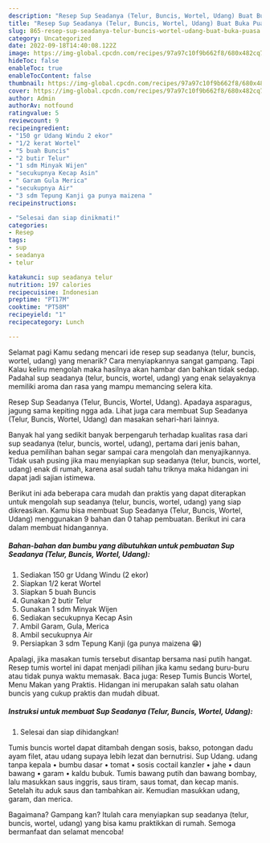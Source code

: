 ```yaml
---
description: "Resep Sup Seadanya (Telur, Buncis, Wortel, Udang) Buat Buka Puasa"
title: "Resep Sup Seadanya (Telur, Buncis, Wortel, Udang) Buat Buka Puasa"
slug: 865-resep-sup-seadanya-telur-buncis-wortel-udang-buat-buka-puasa
category: Uncategorized
date: 2022-09-18T14:40:08.122Z
image: https://img-global.cpcdn.com/recipes/97a97c10f9b662f8/680x482cq70/sup-seadanya-telur-buncis-wortel-udang-foto-resep-utama.jpg
hideToc: false
enableToc: true
enableTocContent: false
thumbnail: https://img-global.cpcdn.com/recipes/97a97c10f9b662f8/680x482cq70/sup-seadanya-telur-buncis-wortel-udang-foto-resep-utama.jpg
cover: https://img-global.cpcdn.com/recipes/97a97c10f9b662f8/680x482cq70/sup-seadanya-telur-buncis-wortel-udang-foto-resep-utama.jpg
author: Admin
authorAv: notfound
ratingvalue: 5
reviewcount: 9
recipeingredient:
- "150 gr Udang Windu 2 ekor"
- "1/2 kerat Wortel"
- "5 buah Buncis"
- "2 butir Telur"
- "1 sdm Minyak Wijen"
- "secukupnya Kecap Asin"
- " Garam Gula Merica"
- "secukupnya Air"
- "3 sdm Tepung Kanji ga punya maizena "
recipeinstructions:

- "Selesai dan siap dinikmati!"
categories:
- Resep
tags:
- sup
- seadanya
- telur

katakunci: sup seadanya telur 
nutrition: 197 calories
recipecuisine: Indonesian
preptime: "PT17M"
cooktime: "PT58M"
recipeyield: "1"
recipecategory: Lunch

---
```



Selamat pagi Kamu sedang mencari ide resep sup seadanya (telur, buncis, wortel, udang) yang menarik? Cara menyiapkannya sangat gampang. Tapi Kalau keliru mengolah maka hasilnya akan hambar dan bahkan tidak sedap. Padahal sup seadanya (telur, buncis, wortel, udang) yang enak selayaknya memiliki aroma dan rasa yang mampu memancing selera kita.


Resep Sup Seadanya (Telur, Buncis, Wortel, Udang). Apadaya asparagus, jagung sama kepiting ngga ada. Lihat juga cara membuat Sup Seadanya (Telur, Buncis, Wortel, Udang) dan masakan sehari-hari lainnya.

Banyak hal yang sedikit banyak berpengaruh terhadap kualitas rasa dari sup seadanya (telur, buncis, wortel, udang), pertama dari jenis bahan, kedua pemilihan bahan segar sampai cara mengolah dan menyajikannya. Tidak usah pusing jika mau menyiapkan sup seadanya (telur, buncis, wortel, udang) enak di rumah, karena asal sudah tahu triknya maka hidangan ini dapat jadi sajian istimewa.


Berikut ini ada beberapa cara mudah dan praktis yang dapat diterapkan untuk mengolah sup seadanya (telur, buncis, wortel, udang) yang siap dikreasikan. Kamu bisa membuat Sup Seadanya (Telur, Buncis, Wortel, Udang) menggunakan 9 bahan dan 0 tahap pembuatan. Berikut ini cara dalam membuat hidangannya.

<!--inarticleads1-->

##### Bahan-bahan dan bumbu yang dibutuhkan untuk pembuatan Sup Seadanya (Telur, Buncis, Wortel, Udang):

1. Sediakan 150 gr Udang Windu (2 ekor)
1. Siapkan 1/2 kerat Wortel
1. Siapkan 5 buah Buncis
1. Gunakan 2 butir Telur
1. Gunakan 1 sdm Minyak Wijen
1. Sediakan secukupnya Kecap Asin
1. Ambil  Garam, Gula, Merica
1. Ambil secukupnya Air
1. Persiapkan 3 sdm Tepung Kanji (ga punya maizena 😁)


Apalagi, jika masakan tumis tersebut disantap bersama nasi putih hangat. Resep tumis wortel ini dapat menjadi pilihan jika kamu sedang buru-buru atau tidak punya waktu memasak. Baca juga: Resep Tumis Buncis Wortel, Menu Makan yang Praktis. Hidangan ini merupakan salah satu olahan buncis yang cukup praktis dan mudah dibuat. 

<!--inarticleads2-->

##### Instruksi untuk membuat Sup Seadanya (Telur, Buncis, Wortel, Udang):


1. Selesai dan siap dihidangkan!

Tumis buncis wortel dapat ditambah dengan sosis, bakso, potongan dadu ayam filet, atau udang supaya lebih lezat dan bernutrisi. Sup Udang. udang tanpa kepala • bumbu dasar • tomat • sosis coctail kanzler • jahe • daun bawang • garam • kaldu bubuk. Tumis bawang putih dan bawang bombay, lalu masukkan saus inggris, saus tiram, saus tomat, dan kecap manis. Setelah itu aduk saus dan tambahkan air. Kemudian masukkan udang, garam, dan merica. 

Bagaimana? Gampang kan? Itulah cara menyiapkan sup seadanya (telur, buncis, wortel, udang) yang bisa kamu praktikkan di rumah. Semoga bermanfaat dan selamat mencoba!
